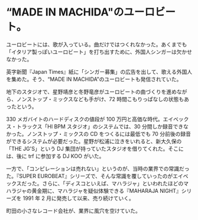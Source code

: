 # “MADE IN MACHIDA"のユーロビート。

ユーロビートには、歌が入っている。曲だけではつくれなかった。あくまでも「イタリア製っぽいユーロビート」を打ち出すために、外国人シンガーは欠かせなかった。

英字新聞『Japan Times』紙に「シンガー募集」の広告を出して、歌える外国人を集めた。そう、“MADE IN MACHIDA”のユーロビートも発信されていた。

地下のスタジオで、星野靖彦と冬野竜彦がユーロビートの曲づくりを進めながら、ノンストップ・ミックスなども手がけ、72 時間こもりっぱなしの状態もあったという。

330 メガバイトのハードディスクの値段が 100 万円と高価な時代。エイベックス・トラックス「HI BPM スタジオ」のシステムでは、30 分間しか録音できなかった。ノンストップ・ミックスの CD をつくるには最低でも 70 分前後の録音ができるシステムが必要だった。星野が松浦に泣きをいれると、新大久保の「THE JG'S」という DJ 集団が持っていたスタジオを借りてくれた。そこには、後に trf に参加する DJ KOO がいた。

一方で、「コンピレーションは売れない」というのが、当時の業界での常識だった。『SUPER EUROBEAT』シリーズで、そんな常識を覆していったのがエイベックスだった。さらに、「ディスコといえば、マハラジャ」といわれたほどのマハラジャの黄金期に、マハラジャを疑似体験できる『MAHARAJA NIGHT』シリーズを 1991 年 2 月に発売して以来、売り続けていく。

町田の小さなレコード会社が、業界に風穴を空けていた。
